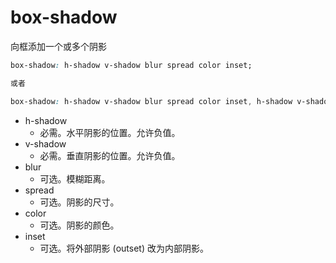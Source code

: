 # box-shadow

向框添加一个或多个阴影

```css
box-shadow: h-shadow v-shadow blur spread color inset;

或者

box-shadow: h-shadow v-shadow blur spread color inset, h-shadow v-shadow blur spread color inset;
```

- h-shadow
  - 必需。水平阴影的位置。允许负值。
- v-shadow
  - 必需。垂直阴影的位置。允许负值。
- blur
  - 可选。模糊距离。
- spread
  - 可选。阴影的尺寸。
- color
  - 可选。阴影的颜色。
- inset
  - 可选。将外部阴影 (outset) 改为内部阴影。